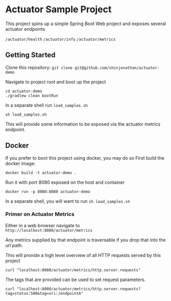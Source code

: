 # Actuator Sample Project

This project spins up a simple Spring Boot Web project
and exposes several actuator endpoints

`/actuator/health`
`/actuator/info`
`/actuator/metrics`

## Getting Started

Clone this repository:
`git clone git@github.com/shinjonathan/actuator-demo`

Navigate to project root and boot up the project
```
cd actuator-demo
./gradlew clean bootRun
```

In a separate shell run `load_samples.sh`
```
sh load_samples.sh
```

This will provide some information to be exposed via the actuator metrics endpoint.


## Docker
If you prefer to boot this project using docker, you may do so
First build the docker image:

`docker build -t actuator-demo .`

Run it with port 8080 exposed on the host and container

`docker run -p 8080:8080 actuator-demo`

In a separate shell, you will want to run `sh load_samples.sh`

### Primer on Actuator Metrics
Either in a web browser navigate to `http://localhost:8080/actuator/metrics`

Any metrics supplied by that endpoint is traversable if you drop that into the url path.

This will provide a high level overview of all HTTP requests served by this project

`curl "localhost:8080/actuator/metrics/http.server.requests"`

The tags that are provided can be used to set request parameters.

`curl "localhost:8080/actuator/metrics/http.server.requests?tag=status:500&tag=uri:/endpointA"`
